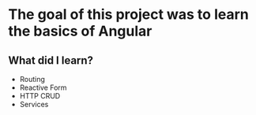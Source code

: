 # The goal of this project was to learn the basics of Angular

## What did I learn?

* Routing
* Reactive Form
* HTTP CRUD
* Services
